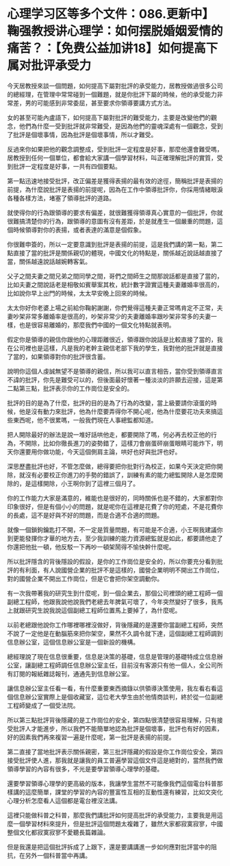 # 心理学习区等多个文件：086.更新中】鞠强教授讲心理学：如何摆脱婚姻爱情的痛苦？：【免费公益加讲18】如何提高下属对批评承受力

今天居教授來談一個問題，如何提高下屬對批評的承受能力，居教授做過很多公司的總經理，在管理中常常碰到一個難題，就是你批評下屬的時候，他的承受能力非常差，男的可能感到非常委屈，甚至要求你領導要講方式方法。

女的甚至可能內盧語下，如何提高下屬對批評的難受能力，主要是改變他們的觀念，他們為什麼一受到批評就非常難受，是因為他們的靈魂深處有一個觀念，受到了批評是個壞事情，因為批評是個壞事情，所以才難受。

反過來你如果把他的觀念調整成，受到批評一定程度是好事，那麼他還會難受嗎，居教授到任何一個單位，都會給大家講一個學習材料，叫正確理解批評的實質，受到批評一定程度是好事，一共有四個要點。

第一點迅速地接受批評，改正偏差是獲得表揚的最有效的途徑，簡稱批評是表揚的前提，為什麼說批評是表揚的前提呢，因為在工作中領導批評你，你採用情緒眼淚各種各樣方法，堵塞了領導批評的道路。

就使得你的行為跟領導的要求有偏差，就很難獲得領導真心實意的一個批評，你就很難搞清楚你的行為，跟領導的意圖有沒有差距，於是就產生一個嚴重的問題，這個時候領導對你的表揚，或者表達的滿意是個假象。

你很難申簽的，所以一定要意識到批評是表揚的前提，這是我們講的第一點，第二點直接了當的批評是關係親切的體現，中國文化的特點是，關係越近說話越直接了當，關係越遠說話越婉轉客氣。

父子之間夫妻之間兄弟之間同學之間，哥們之間師生之間那說話都是直接了當的，比如夫妻之間說話老是相敬如賓舉案其枚，統計數字證實這種夫妻離婚率很高的，比如說你早上出門的時候，太太早安晚上回來的時候。

太太你好你老婆上場之前給你鞠躬謝謝，你們覺得這種夫妻正常嗎肯定不正常，夫妻吵架非常多離婚率是很高的，吵架非常少的夫妻離婚率跟吵架非常多的夫妻一樣，也是很容易離婚的，那麼我們中國的一個文化特點就表明。

假定你是領導的親信你跟他的心理距離很近，領導跟你說話是比較直接了當的，我在公司裡也是這樣，凡是我的老幹主親信老部下我的學生，我對他的批評就是直接了當的，如果領導對你的批評很含蓄。

說明你這個人虔誠無望不是領導的親信，所以我可以直言相告，當你受到領導直言不諱的批評，你先是難受可以的，但後面最好懷著一種淡淡的許願去迎接，這是第二點第三點，批評表示你的工作崗位是安全的。

批評的目的是為了什麼，批評的目的是為了行為的改變，當上級要請你滾蛋的時候，他是沒有動力來批評，他為什麼要弄得你不開心呢，他為什麼要花功夫來搞這些東西呢，他不很累嗎，一般我們現在人事總監都知道。

把人開除最好的辦法是說一堆好話哄他走，都要開除了嗎，何必再去校正他的行為，不開除，比如你徹長進刀的姿勢錯了，這樣刀會崩蛋砰崩蛋眼睛可能炸下，明天你還要用你做功能，今天這個側肩主論，哄好也好與批評也好。

深思歷盡批評也好，不管怎麼做，總得要把你批對行為校正，如果今天決定把你開除，就沒有必要校正你進刀的手勢的錯誤了，訓練有素的能力總監開除人是怎麼開除的，是這樣開除，小王啊你到了這裡三個月了。

你的工作能力大家是滿意的，維能也是很好的，同時關係也是不錯的，大家都對你印象很好，但是有個小小的問題，就是呢你在這裡是花費了你的短處，不是花費你的長處，這不是好與不好的問題，而是合適不合適的問題。

就像一個鎖鉤鑰匙打不開，不一定是質量問題，有可能是不合適，小王啊我建議你到更能發揮你才華的地方去，至少我訓練的能力資源總監就是如此，都要請他走了你還把他批一頓，他反駁一下再吵一頓架鬧得不愉快幹什麼呢。

所以批評隱含的背後隱設的假設，是你的工作崗位是安全的，所以你要充分看到批評的有利面，有人說國營企業的批評不是這樣的，國營企業明明不開出工作崗位，對的國營企業不開出工作崗位，但是它會把你架空調動你。

有一次我帶著我的研究生到什麼呢，到一個企業去，那個公司裡頭的總工程師一個副總工程師，他跟我說他說我們老總去年脾氣可壞了，今年突然變好了很多，我馬上就跟研究生說我說這個副總工程師位置馬上要掉了，為什麼呢。

以前老總跟他說你工作哪裡哪裡沒做好，背後隱藏的是還要你當副總工程師，突然不說了一定他是在動腦筋來把你架空，果然不久調令就下達，這個副總工程師調到信息辦公室，這個信息辦公室是一個新設的機構。

總經理說了現在信息很重要，信息是決策的基礎，信息是管理的基礎特成立信息辦公室，讓副總工程師調任信息辦公室主任，目前沒有客源只有他一個人，全公司所有訂閱的報紙雜誌報刊，通通先到信息辦公室。

讓信息辦公室主任看一看，有什麼重要東西摘錄以供領導決策使用，我左看右看這個信息辦公室實際上是個收藏室，這位老大學生由於他情商談判，終於從一位副總工程師變成了一個受法院。

所以第三點批評背後隱藏的是工作崗位的安全，第四點很清楚很容易理解，只有接受批評人才能進步，所以我們不能簡單地認為批評是個壞事，批評也有好的因素，好的因素我們再來複習一遍是什麼呢，第一批評是表揚的前提。

第二直接了當地批評表示關係親密，第三批評隱藏的假設是你工作崗位安全，第四接受批評使人進，那我就是讓我的員工普遍學習這個文件這是絕對的，當然我們做領導學習的內容有很多，不光是要學習領導心理學的基礎。

還要學習領導心理學的更高級的版本，我讓學生當然不可能像我們這個電台科普那樣講的這麼簡單，課堂的學習的內容的豐富性互相的互動性還有練習，比如文突化心理分析怎麼看人這個都是電台裡沒法講。

這裡只能做科普之科普，那麼我們講批評如何提高批評的承受能力，主要我是用這麼一個學習材料來提升，但是批評這個問題太複雜了，雖然大家都寂寞寂寥，中國整個文化都寂寞寂寥不愛聽長篇雜論。

但是我還是把這個批評拆成了上跟下，還是要講講進一步如何應對批評當中的阻抗，在另外一個科普當中再講。